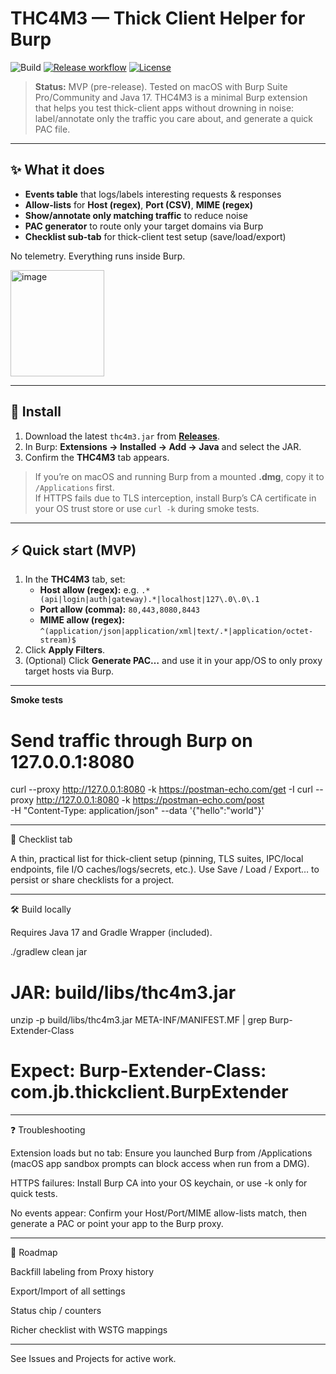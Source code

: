 # THC4M3 — Thick Client Helper for Burp
![Build](https://github.com/Pa7ch3s/THC4me/actions/workflows/build.yml/badge.svg?branch=main)
[![Release workflow](https://github.com/Pa7ch3s/THC4me/actions/workflows/release.yml/badge.svg)](https://github.com/Pa7ch3s/THC4me/actions/workflows/release.yml)
[![License](https://img.shields.io/badge/license-MIT-blue.svg)](LICENSE)

> **Status:** MVP (pre-release). Tested on macOS with Burp Suite Pro/Community and Java 17.
> THC4M3 is a minimal Burp extension that helps you test thick-client apps without drowning in noise: label/annotate only the traffic you care about, and generate a quick PAC file.
---

## ✨ What it does

- **Events table** that logs/labels interesting requests & responses  
- **Allow-lists** for **Host (regex)**, **Port (CSV)**, **MIME (regex)**  
- **Show/annotate only matching traffic** to reduce noise  
- **PAC generator** to route only your target domains via Burp  
- **Checklist sub-tab** for thick-client test setup (save/load/export)

No telemetry. Everything runs inside Burp.

<img width="150" height="170" alt="image" src="https://github.com/user-attachments/assets/41c58eee-93d4-446c-9b15-9396bd3f183c" />

---

## 🔧 Install

1. Download the latest `thc4m3.jar` from **[Releases](../../releases)**.  
2. In Burp: **Extensions → Installed → Add → Java** and select the JAR.  
3. Confirm the **THC4M3** tab appears.

> If you’re on macOS and running Burp from a mounted **.dmg**, copy it to `/Applications` first.  
> If HTTPS fails due to TLS interception, install Burp’s CA certificate in your OS trust store or use `curl -k` during smoke tests.

---

## ⚡ Quick start (MVP)

1. In the **THC4M3** tab, set:
   - **Host allow (regex):** e.g. `.*(api|login|auth|gateway).*|localhost|127\.0\.0\.1`
   - **Port allow (comma):** `80,443,8080,8443`
   - **MIME allow (regex):** `^(application/json|application/xml|text/.*|application/octet-stream)$`
2. Click **Apply Filters**.
3. (Optional) Click **Generate PAC…** and use it in your app/OS to only proxy target hosts via Burp.

---
**Smoke tests**

# Send traffic through Burp on 127.0.0.1:8080
curl --proxy http://127.0.0.1:8080 -k https://postman-echo.com/get -I
curl --proxy http://127.0.0.1:8080 -k https://postman-echo.com/post \
  -H "Content-Type: application/json" --data '{"hello":"world"}'

---
🧩 Checklist tab

A thin, practical list for thick-client setup (pinning, TLS suites, IPC/local endpoints, file I/O caches/logs/secrets, etc.).
Use Save / Load / Export… to persist or share checklists for a project.

---
🛠️ Build locally

Requires Java 17 and Gradle Wrapper (included).

./gradlew clean jar
# JAR: build/libs/thc4m3.jar
unzip -p build/libs/thc4m3.jar META-INF/MANIFEST.MF | grep Burp-Extender-Class
# Expect: Burp-Extender-Class: com.jb.thickclient.BurpExtender

---
❓ Troubleshooting

Extension loads but no tab: Ensure you launched Burp from /Applications (macOS app sandbox prompts can block access when run from a DMG).

HTTPS failures: Install Burp CA into your OS keychain, or use -k only for quick tests.

No events appear: Confirm your Host/Port/MIME allow-lists match, then generate a PAC or point your app to the Burp proxy.

---
🧭 Roadmap

Backfill labeling from Proxy history

Export/Import of all settings

Status chip / counters

Richer checklist with WSTG mappings

---
See Issues
 and Projects
 for active work.
